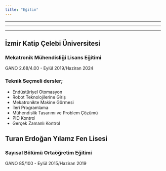 ```yaml
---
title: "Eğitim"
---
```

---
---
---
## İzmir Katip Çelebi Üniversitesi
### Mekatronik Mühendisliği Lisans Eğitimi 
   GANO 2.68/4.00  -  Eylül 2019/Haziran 2024

### Teknik Seçmeli dersler;
  + Endüstüriyel Otomasyon 
  + Robot Teknolojilerine Giriş
  + Mekatronikte Makine Görmesi 
  + İleri Programlama 
  + Mühendislik Tasarımı ve Problem Çözümü 
  + PID Kontrol
  + Gerçek Zamanlı Kontrol 

## Turan Erdoğan Yılamz Fen Lisesi 
### Sayısal Bölümü Ortaöğretim Eğitimi 
  GANO 85/100  -  Eylül 2015/Haziran 2019


